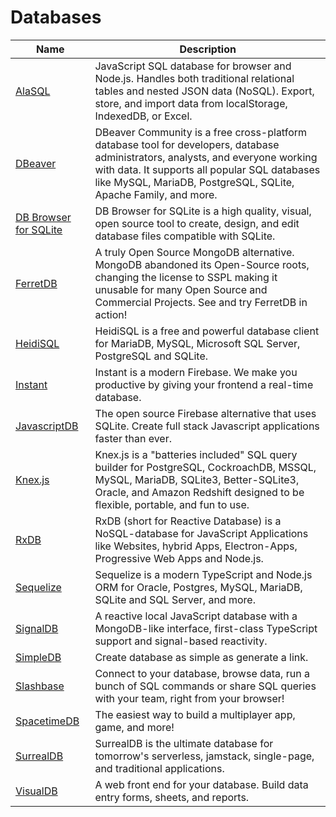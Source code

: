 # Databases

| Name | Description |
| --- | --- |
| [AlaSQL](http://alasql.org/) | JavaScript SQL database for browser and Node.js. Handles both traditional relational tables and nested JSON data (NoSQL). Export, store, and import data from localStorage, IndexedDB, or Excel. |
| [DBeaver](https://dbeaver.io/) | DBeaver Community is a free cross-platform database tool for developers, database administrators, analysts, and everyone working with data. It supports all popular SQL databases like MySQL, MariaDB, PostgreSQL, SQLite, Apache Family, and more. |
| [DB Browser for SQLite](https://sqlitebrowser.org/) | DB Browser for SQLite is a high quality, visual, open source tool to create, design, and edit database files compatible with SQLite. |
| [FerretDB](https://www.ferretdb.io/) | A truly Open Source MongoDB alternative. MongoDB abandoned its Open-Source roots, changing the license to SSPL making it unusable for many Open Source and Commercial Projects. See and try FerretDB in action! |
| [HeidiSQL](https://www.heidisql.com/) | HeidiSQL is a free and powerful database client for MariaDB, MySQL, Microsoft SQL Server, PostgreSQL and SQLite. |
| [Instant](https://www.instantdb.com/) | Instant is a modern Firebase. We make you productive by giving your frontend a real-time database. |
| [JavascriptDB](https://javascriptdb.com/) | The open source Firebase alternative that uses SQLite. Create full stack Javascript applications faster than ever. |
| [Knex.js](https://knexjs.org/) | Knex.js is a "batteries included" SQL query builder for PostgreSQL, CockroachDB, MSSQL, MySQL, MariaDB, SQLite3, Better-SQLite3, Oracle, and Amazon Redshift designed to be flexible, portable, and fun to use. |
| [RxDB](https://rxdb.info/) | RxDB (short for Reactive Database) is a NoSQL-database for JavaScript Applications like Websites, hybrid Apps, Electron-Apps, Progressive Web Apps and Node.js. |
| [Sequelize](https://sequelize.org/) | Sequelize is a modern TypeScript and Node.js ORM for Oracle, Postgres, MySQL, MariaDB, SQLite and SQL Server, and more. |
| [SignalDB](https://signaldb.js.org/) | A reactive local JavaScript database with a MongoDB-like interface, first-class TypeScript support and signal-based reactivity. |
| [SimpleDB](https://simpledb.vercel.app/) | Create database as simple as generate a link. |
| [Slashbase](https://slashbase.com/) | Connect to your database, browse data, run a bunch of SQL commands or share SQL queries with your team, right from your browser! |
| [SpacetimeDB](https://spacetimedb.com/) | The easiest way to build a multiplayer app, game, and more! |
| [SurrealDB](https://surrealdb.com/) | SurrealDB is the ultimate database for tomorrow's serverless, jamstack, single-page, and traditional applications. |
| [VisualDB](https://visualdb.com/) | A web front end for your database. Build data entry forms, sheets, and reports. |